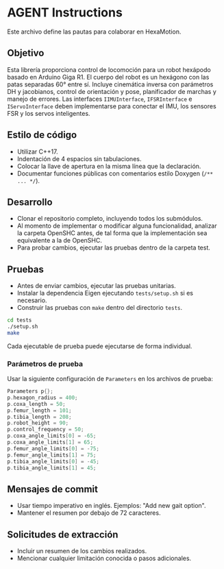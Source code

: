 # AGENT Instructions

Este archivo define las pautas para colaborar en HexaMotion.

## Objetivo

Esta librería proporciona control de locomoción para un robot hexápodo basado en Arduino Giga R1.
El cuerpo del robot es un hexágono con las patas separadas 60° entre sí.
Incluye cinemática inversa con parámetros DH y jacobianos, control de orientación y pose, planificador de marchas y manejo de errores.
Las interfaces `IIMUInterface`, `IFSRInterface` e `IServoInterface` deben implementarse para conectar el IMU, los sensores FSR y los servos inteligentes.

## Estilo de código

-   Utilizar C++17.
-   Indentación de 4 espacios sin tabulaciones.
-   Colocar la llave de apertura en la misma línea que la declaración.
-   Documentar funciones públicas con comentarios estilo Doxygen (`/** ... */`).

## Desarrollo

-   Clonar el repositorio completo, incluyendo todos los submódulos.
-   Al momento de implementar o modificar alguna funcionalidad, analizar la carpeta OpenSHC antes,
    de tal forma que la implementación sea equivalente a la de OpenSHC.
-   Para probar cambios, ejecutar las pruebas dentro de la carpeta test.

## Pruebas

-   Antes de enviar cambios, ejecutar las pruebas unitarias.
-   Instalar la dependencia Eigen ejecutando `tests/setup.sh` si es necesario.
-   Construir las pruebas con `make` dentro del directorio `tests`.

```bash
cd tests
./setup.sh
make
```

Cada ejecutable de prueba puede ejecutarse de forma individual.

### Parámetros de prueba

Usar la siguiente configuración de `Parameters` en los archivos de prueba:

```cpp
Parameters p{};
p.hexagon_radius = 400;
p.coxa_length = 50;
p.femur_length = 101;
p.tibia_length = 208;
p.robot_height = 90;
p.control_frequency = 50;
p.coxa_angle_limits[0] = -65;
p.coxa_angle_limits[1] = 65;
p.femur_angle_limits[0] = -75;
p.femur_angle_limits[1] = 75;
p.tibia_angle_limits[0] = -45;
p.tibia_angle_limits[1] = 45;
```

## Mensajes de commit

-   Usar tiempo imperativo en inglés. Ejemplos: "Add new gait option".
-   Mantener el resumen por debajo de 72 caracteres.

## Solicitudes de extracción

-   Incluir un resumen de los cambios realizados.
-   Mencionar cualquier limitación conocida o pasos adicionales.
